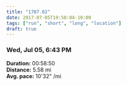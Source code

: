 ```yaml
---
title: "1707.02"
date: 2017-07-05T19:58:04-10:00
tags: ["run", "short", "long", "location"]
draft: true
---
```


### Wed, Jul 05, 6:43 PM

**Duration:** 00:58:50  
**Distance:** 5.58 mi  
**Avg. pace:** 10'32" /mi